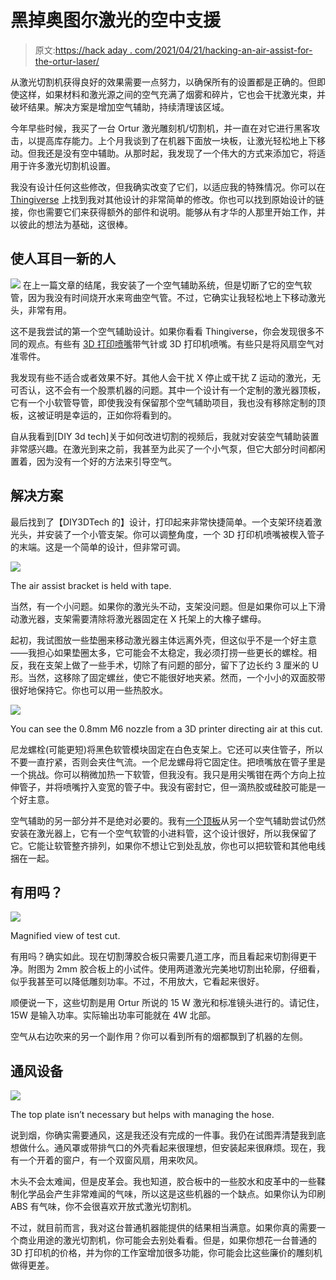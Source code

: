 # 黑掉奥图尔激光的空中支援

> 原文:[https://hack aday . com/2021/04/21/hacking-an-air-assist-for-the-ortur-laser/](https://hackaday.com/2021/04/21/hacking-an-air-assist-for-the-ortur-laser/)

从激光切割机获得良好的效果需要一点努力，以确保所有的设置都是正确的。但即使这样，如果材料和激光源之间的空气充满了烟雾和碎片，它也会干扰激光束，并破坏结果。解决方案是增加空气辅助，持续清理该区域。

今年早些时候，我买了一台 Ortur 激光雕刻机/切割机，并一直在对它进行黑客攻击，以提高库存能力。上个月我谈到了在机器下面放一块板，让激光轻松地上下移动。但我还是没有空中辅助。从那时起，我发现了一个伟大的方式来添加它，将适用于许多激光切割机设置。

我没有设计任何这些修改，但我确实改变了它们，以适应我的特殊情况。你可以在 [Thingiverse](https://www.thingiverse.com/thing:4770120) 上找到我对其他设计的非常简单的修改。你也可以找到原始设计的链接，你也需要它们来获得额外的部件和说明。能够从有才华的人那里开始工作，并以彼此的想法为基础，这很棒。

## 使人耳目一新的人

[![](../Images/9868537f7dac21850379617b1fe86c93.png)](https://hackaday.com/wp-content/uploads/2021/02/pump.jpg) 在上一篇文章的结尾，我安装了一个空气辅助系统，但是切断了它的空气软管，因为我没有时间烧开水来弯曲空气管。不过，它确实让我轻松地上下移动激光头，非常有用。

这不是我尝试的第一个空气辅助设计。如果你看看 Thingiverse，你会发现很多不同的观点。有些有 [3D 打印喷嘴](https://www.thingiverse.com/thing:4693730)带气针或 3D 打印机喷嘴。有些只是将风扇空气对准零件。

我发现有些不适合或者效果不好。其他人会干扰 X 停止或干扰 Z 运动的激光，无可否认，这不会有一个股票机器的问题。其中一个设计有一个定制的激光器顶板，它有一个小软管导管，即使我没有保留那个空气辅助项目，我也没有移除定制的顶板，这被证明是幸运的，正如你将看到的。

自从我看到[DIY 3d tech]关于如何改进切割的视频后，我就对安装空气辅助装置非常感兴趣。在激光到来之前，我甚至为此买了一个小气泵，但它大部分时间都闲置着，因为没有一个好的方法来引导空气。

## 解决方案

最后找到了【DIY3DTech 的】设计，打印起来非常快捷简单。一个支架环绕着激光头，并安装了一个小管支架。你可以调整角度，一个 3D 打印机喷嘴被楔入管子的末端。这是一个简单的设计，但非常可调。

[![](../Images/fa74de30561d16dac50815cf115ad200.png)](https://hackaday.com/wp-content/uploads/2021/02/bracket.jpg)

The air assist bracket is held with tape.

当然，有一个小问题。如果你的激光头不动，支架没问题。但是如果你可以上下滑动激光器，支架需要清除将激光器固定在 X 托架上的大橡子螺母。

起初，我试图放一些垫圈来移动激光器主体远离外壳，但这似乎不是一个好主意——我担心如果垫圈太多，它可能会不太稳定，我必须打捞一些更长的螺栓。相反，我在支架上做了一些手术，切除了有问题的部分，留下了边长约 3 厘米的 U 形。当然，这移除了固定螺丝，使它不能很好地夹紧。然而，一个小小的双面胶带很好地保持它。你也可以用一些热胶水。

[![](../Images/61c468acd43421aee6bdd9f5cb67b5cc.png)](https://hackaday.com/wp-content/uploads/2021/02/nozzle..jpg)

You can see the 0.8mm M6 nozzle from a 3D printer directing air at this cut.

尼龙螺栓(可能更短)将黑色软管模块固定在白色支架上。它还可以夹住管子，所以不要一直拧紧，否则会夹住气流。一个尼龙螺母将它固定住。把喷嘴放在管子里是一个挑战。你可以稍微加热一下软管，但我没有。我只是用尖嘴钳在两个方向上拉伸管子，并将喷嘴拧入变宽的管子中。我没有密封它，但一滴热胶或硅胶可能是一个好主意。

空气辅助的另一部分并不是绝对必要的。我有[一个顶板](https://www.thingiverse.com/thing:4693730)从另一个空气辅助尝试仍然安装在激光器上，它有一个空气软管的小进料管，这个设计很好，所以我保留了它。它能让软管整齐排列，如果你不想让它到处乱放，你也可以把软管和其他电线捆在一起。

## 有用吗？

[![](../Images/9d4f76f2b7dd39fc7a4732655e80a7c0.png)](https://hackaday.com/wp-content/uploads/2021/02/heart.png)

Magnified view of test cut.

有用吗？确实如此。现在切割薄胶合板只需要几道工序，而且看起来切割得更干净。附图为 2mm 胶合板上的小试件。使用两道激光完美地切割出轮廓，仔细看，似乎我甚至可以降低雕刻功率。不过，不用放大，它看起来很好。

顺便说一下，这些切割是用 Ortur 所说的 15 W 激光和标准镜头进行的。请记住，15W 是输入功率。实际输出功率可能就在 4W 北部。

空气从右边吹来的另一个副作用？你可以看到所有的烟都飘到了机器的左侧。

## 通风设备

[![](../Images/886735a7f45e183900360e2459789253.png)](https://hackaday.com/wp-content/uploads/2021/02/top.jpg)

The top plate isn’t necessary but helps with managing the hose.

说到烟，你确实需要通风，这是我还没有完成的一件事。我仍在试图弄清楚我到底想做什么。通风罩或带排气口的外壳看起来很理想，但安装起来很麻烦。现在，我有一个开着的窗户，有一个双窗风扇，用来吹风。

木头不会太难闻，但是皮革会。我也知道，胶合板中的一些胶水和皮革中的一些鞣制化学品会产生非常难闻的气味，所以这是这些机器的一个缺点。如果你认为印刷 ABS 有气味，你不会很喜欢开放式激光切割机。

不过，就目前而言，我对这台普通机器能提供的结果相当满意。如果你真的需要一个商业用途的激光切割机，你可能会去别处看看。但是，如果你想花一台普通的 3D 打印机的价格，并为你的工作室增加很多功能，你可能会比这些廉价的雕刻机做得更差。